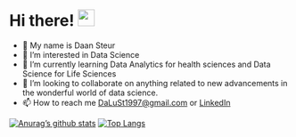 # Hi there! <img src="https://raw.githubusercontent.com/MartinHeinz/MartinHeinz/master/wave.gif" width="30px">


- 👋 My name is Daan Steur
- 👀 I’m interested in Data Science
- 🌱 I’m currently learning Data Analytics for health sciences and Data Science for Life Sciences
- 💞️ I’m looking to collaborate on anything related to new advancements in the wonderful world of data science.
- 📫 How to reach me DaLuSt1997@gmail.com or [LinkedIn](www.linkedin.com/in/daansteur)



[![Anurag’s github stats](https://github-readme-stats.vercel.app/api?username=dalust)](https://github.com/dalust)
[![Top Langs](https://github-readme-stats.vercel.app/api/top-langs/?username=dalust&layout=compact)](https://github.com/dalust)


<!---
DaLuSt/DaLuSt is a ✨ special ✨ repository because its `README.md` (this file) appears on your GitHub profile.
You can click the Preview link to take a look at your changes.
--->
